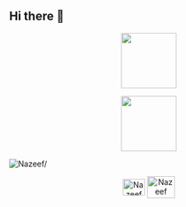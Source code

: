 ## Hi there 👋

<p align="center"><img src="https://api.accredible.com/v1/frontend/credential_website_embed_image/badge/91371229" width="100" height="100"/></p>
<p align="center"><img src="https://api.accredible.com/v1/frontend/credential_website_embed_image/badge/91371229" width="100" height="100"/></p>



<div data-iframe-width="150" data-iframe-height="270" data-share-badge-id="f524d913-3a37-4a9f-9d3a-0cdb917a1656" data-share-badge-host="https://www.credly.com"></div><script type="text/javascript" async src="//cdn.credly.com/assets/utilities/embed.js"></script>


<p align="left"> <img src="https://komarev.com/ghpvc/?username=Nzf07&style=flat&color=blue" alt=Nazeef/> </p>

<p align="center">
    <a href="https://www.linkedin.com/in/nazeef-hasan-khan/" target="blank"><img align="center" src="https://raw.githubusercontent.com/rahuldkjain/github-profile-readme-generator/master/src/images/icons/Social/linked-in-alt.svg" alt="Nazeef" height="30" width="40" /></a>
    <a href="https://discordapp.com/users/593390384785391637" target="blank"><img align="center" src="https://raw.githubusercontent.com/rahuldkjain/github-profile-readme-generator/master/src/images/icons/Social/discord.svg" alt="Nazeef" height="40" width="50" /></a>
</p>
